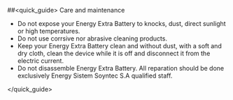 ##<quick_guide> Care and maintenance

* Do not expose your Energy Extra Battery to knocks, dust, direct sunlight or high temperatures.
* Do not use corrsive nor abrasive cleaning products.
* Keep your Energy Extra Battery clean and without dust, with a soft and dry cloth, clean the device while it is off and disconnect it from the electric current.
* Do not disassemble Energy Extra Battery. All reparation should be done exclusively Energy Sistem Soyntec S.A qualified staff.


</quick_guide>

